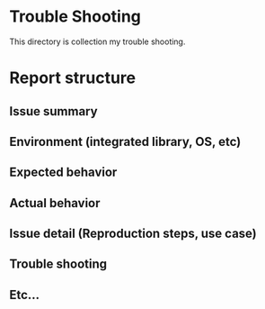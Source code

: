 # Trouble Shooting
This directory is collection my trouble shooting.

# Report structure
## Issue summary
## Environment (integrated library, OS, etc)
## Expected behavior
## Actual behavior
## Issue detail (Reproduction steps, use case)
## Trouble shooting
## Etc...